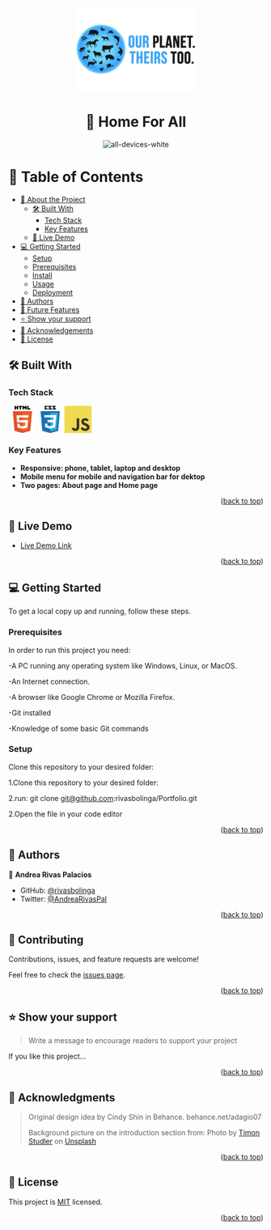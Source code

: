 <a name="readme-top"></a>



<div align="center">

  <img src="assets/White-Cub-National-Animal-Rights-copy.webp" alt="logo" width="240"  height="auto" />
  <br/>

  #  🐾 Home For All  <a name="about-project"></a>
![all-devices-white](https://github.com/rivasbolinga/Home-For-All/assets/103900838/3a57dc23-79f5-4d23-8675-64181160eb99)


</div>

<!-- TABLE OF CONTENTS -->

# 📗 Table of Contents

- [📖 About the Project](#about-project)
  - [🛠 Built With](#built-with)
    - [Tech Stack](#tech-stack)
    - [Key Features](#key-features)
  - [🚀 Live Demo](#live-demo)
- [💻 Getting Started](#getting-started)
  - [Setup](#setup)
  - [Prerequisites](#prerequisites)
  - [Install](#install)
  - [Usage](#usage)
  - [Deployment](#triangular_flag_on_post-deployment)
- [👥 Authors](#authors)
- [🔭 Future Features](#future-features)
- [⭐️ Show your support](#support)
- [🙏 Acknowledgements](#acknowledgements)
- [📝 License](#license)

<!-- PROJECT DESCRIPTION -->



## 🛠 Built With <a name="built-with"></a>

### Tech Stack <a name="tech-stack"></a>

<a href="https://www.w3.org/html/" target="_blank"><img align="center" src="https://raw.githubusercontent.com/devicons/devicon/master/icons/html5/html5-original-wordmark.svg" alt="html5" width="55" height="55"/></a><a href="https://www.w3schools.com/css/" target="_blank"><img align="center" src="https://raw.githubusercontent.com/devicons/devicon/master/icons/css3/css3-original-wordmark.svg" alt="css3" width="55" height="55"/></a><a href="https://developer.mozilla.org/en-US/docs/Web/JavaScript" target="_blank" rel="noreferrer"><img align="center" src="https://raw.githubusercontent.com/devicons/devicon/master/icons/javascript/javascript-original.svg" alt="javascript" width="55" height="55"/></a>

<!-- Features -->

### Key Features <a name="key-features"></a>


- **Responsive: phone, tablet, laptop and desktop**
- **Mobile menu for mobile and navigation bar for dektop**
- **Two pages: About page and Home page**

<p align="right">(<a href="#readme-top">back to top</a>)</p>

<!-- LIVE DEMO -->

## 🚀 Live Demo <a name="live-demo"></a>


- [Live Demo Link](https://rivasbolinga.github.io/Home-For-All)

<p align="right">(<a href="#readme-top">back to top</a>)</p>

<!-- GETTING STARTED -->

## 💻 Getting Started <a name="getting-started"></a>

To get a local copy up and running, follow these steps.

### Prerequisites

In order to run this project you need:

 -A PC running any operating system like Windows, Linux, or MacOS.
 
 -An Internet connection.
 
 -A browser like Google Chrome or Mozilla Firefox.
 
 -Git installed
 
 -Knowledge of some basic Git commands

### Setup

Clone this repository to your desired folder:


 1.Clone this repository to your desired folder:
 

 2.run: git clone git@github.com:rivasbolinga/Portfolio.git
 
 2.Open the file in your code editor
 
<p align="right">(<a href="#readme-top">back to top</a>)</p>

<!-- AUTHORS -->

## 👥 Authors <a name="authors"></a>

👤 **Andrea Rivas Palacios**

- GitHub: [@rivasbolinga](https://github.com/rivasbolinga)
- Twitter: [@AndreaRivasPal](https://twitter.com/AndreaRivasPal)

<p align="right">(<a href="#readme-top">back to top</a>)</p>



<!-- CONTRIBUTING -->

## 🤝 Contributing <a name="contributing"></a>

Contributions, issues, and feature requests are welcome!

Feel free to check the [issues page](../../issues/).

<p align="right">(<a href="#readme-top">back to top</a>)</p>

<!-- SUPPORT -->

## ⭐️ Show your support <a name="support"></a>

> Write a message to encourage readers to support your project

If you like this project...

<p align="right">(<a href="#readme-top">back to top</a>)</p>

<!-- ACKNOWLEDGEMENTS -->

## 🙏 Acknowledgments <a name="acknowledgements"></a>

> Original design idea by Cindy Shin in Behance. behance.net/adagio07 
>
>Background picture on the introduction section from:
Photo by <a href="https://unsplash.com/@derstudi?utm_source=unsplash&utm_medium=referral&utm_content=creditCopyText">Timon Studler</a> on <a href="https://unsplash.com/photos/ABGaVhJxwDQ?utm_source=unsplash&utm_medium=referral&utm_content=creditCopyText">Unsplash</a>
  

<p align="right">(<a href="#readme-top">back to top</a>)</p>



<!-- LICENSE -->

## 📝 License <a name="license"></a>

This project is [MIT](https://github.com/rivasbolinga/Home-For-All/blob/first-features/MIT.md) licensed.


<p align="right">(<a href="#readme-top">back to top</a>)</p>
